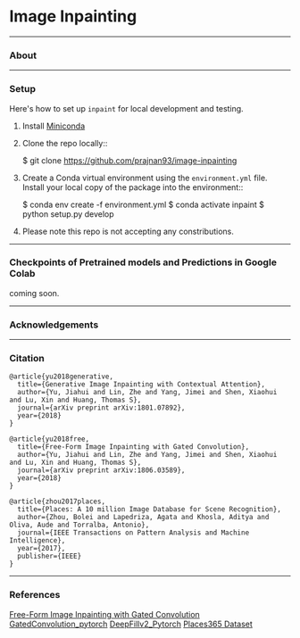 # Image Inpainting

___

### About

___
### Setup

Here's how to set up `inpaint` for local development and testing.

1. Install [Miniconda](https://conda.io/miniconda.html)

2. Clone the repo locally::

    $ git clone https://github.com/prajnan93/image-inpainting

3. Create a Conda virtual environment using the `environment.yml` file.  Install your local copy of the package into the environment::

    $ conda env create -f environment.yml
    $ conda activate inpaint
    $ python setup.py develop

4. Please note this repo is not accepting any constributions.

___

### Checkpoints of Pretrained models and Predictions in Google Colab 

coming soon.

___

### Acknowledgements


___

### Citation

```
@article{yu2018generative,
  title={Generative Image Inpainting with Contextual Attention},
  author={Yu, Jiahui and Lin, Zhe and Yang, Jimei and Shen, Xiaohui and Lu, Xin and Huang, Thomas S},
  journal={arXiv preprint arXiv:1801.07892},
  year={2018}
}

@article{yu2018free,
  title={Free-Form Image Inpainting with Gated Convolution},
  author={Yu, Jiahui and Lin, Zhe and Yang, Jimei and Shen, Xiaohui and Lu, Xin and Huang, Thomas S},
  journal={arXiv preprint arXiv:1806.03589},
  year={2018}
}

@article{zhou2017places,
  title={Places: A 10 million Image Database for Scene Recognition},
  author={Zhou, Bolei and Lapedriza, Agata and Khosla, Aditya and Oliva, Aude and Torralba, Antonio},
  journal={IEEE Transactions on Pattern Analysis and Machine Intelligence},
  year={2017},
  publisher={IEEE}
}
```

___

### References
[Free-Form Image Inpainting with Gated Convolution](https://github.com/JiahuiYu/generative_inpainting)
[GatedConvolution_pytorch](https://github.com/avalonstrel/GatedConvolution_pytorch)
[DeepFillv2_Pytorch](https://github.com/csqiangwen/DeepFillv2_Pytorch)
[Places365 Dataset](http://places2.csail.mit.edu/index.html)


